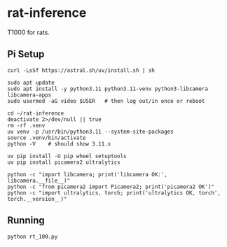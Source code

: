# rat-inference

T1000 for rats.


## Pi Setup
`curl -LsSf https://astral.sh/uv/install.sh | sh`

```
sudo apt update
sudo apt install -y python3.11 python3.11-venv python3-libcamera libcamera-apps
sudo usermod -aG video $USER   # then log out/in once or reboot
```


```
cd ~/rat-inference
deactivate 2>/dev/null || true
rm -rf .venv
uv venv -p /usr/bin/python3.11 --system-site-packages
source .venv/bin/activate
python -V    # should show 3.11.x
```


```
uv pip install -U pip wheel setuptools
uv pip install picamera2 ultralytics
```

```
python -c "import libcamera; print('libcamera OK:', libcamera.__file__)"
python -c "from picamera2 import Picamera2; print('picamera2 OK')"
python -c "import ultralytics, torch; print('ultralytics OK, torch', torch.__version__)"
```

## Running
`python rt_100.py`
